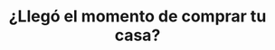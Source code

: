 ---
image:
	src: /media/images/pages/blog/blogs/post-4/comprarCasa_card.webp
	alt: Razones por las que Tarija es un Lugar ideal para Vivir
slug: post-4
title: ¿Llegó el momento de comprar tu casa?
description: ¿Llegó el momento de comprar tu casa? Te decimos todo lo que necesitas saber de financiamiento antes de obtener un crédito hipotecario.
views: 2343
---